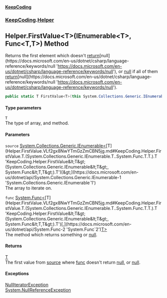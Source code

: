 #### [KeepCoding](index.md 'index')
### [KeepCoding](KeepCoding.md 'KeepCoding').[Helper](Helper.md 'KeepCoding.Helper')
## Helper.FirstValue&lt;T&gt;(IEnumerable&lt;T&gt;, Func&lt;T,T&gt;) Method
Returns the first element which doesn't [return](https://docs.microsoft.com/en-us/dotnet/csharp/language-reference/keywords/return 'https://docs.microsoft.com/en-us/dotnet/csharp/language-reference/keywords/return')[null](https://docs.microsoft.com/en-us/dotnet/csharp/language-reference/keywords/null 'https://docs.microsoft.com/en-us/dotnet/csharp/language-reference/keywords/null'), or [null](https://docs.microsoft.com/en-us/dotnet/csharp/language-reference/keywords/null 'https://docs.microsoft.com/en-us/dotnet/csharp/language-reference/keywords/null') if all of them [return](https://docs.microsoft.com/en-us/dotnet/csharp/language-reference/keywords/return 'https://docs.microsoft.com/en-us/dotnet/csharp/language-reference/keywords/return')[null](https://docs.microsoft.com/en-us/dotnet/csharp/language-reference/keywords/null 'https://docs.microsoft.com/en-us/dotnet/csharp/language-reference/keywords/null').  
```csharp
public static T FirstValue<T>(this System.Collections.Generic.IEnumerable<T> source, System.Func<T,T> func);
```
#### Type parameters
<a name='KeepCoding.Helper.FirstValue.T.(System.Collections.Generic.IEnumerable.T..System.Func.T.T.).T'></a>
`T`  
The type of array, and method.
  
#### Parameters
<a name='KeepCoding.Helper.FirstValue.T.(System.Collections.Generic.IEnumerable.T..System.Func.T.T.).source'></a>
`source` [System.Collections.Generic.IEnumerable&lt;](https://docs.microsoft.com/en-us/dotnet/api/System.Collections.Generic.IEnumerable-1 'System.Collections.Generic.IEnumerable`1')[T](Helper.FirstValue.VLf2gx8NwYTmGzZmCBN5jg.md#KeepCoding.Helper.FirstValue.T.(System.Collections.Generic.IEnumerable.T..System.Func.T.T.).T 'KeepCoding.Helper.FirstValue&lt;T&gt;(System.Collections.Generic.IEnumerable&lt;T&gt;, System.Func&lt;T,T&gt;).T')[&gt;](https://docs.microsoft.com/en-us/dotnet/api/System.Collections.Generic.IEnumerable-1 'System.Collections.Generic.IEnumerable`1')  
The array to iterate on.
  
<a name='KeepCoding.Helper.FirstValue.T.(System.Collections.Generic.IEnumerable.T..System.Func.T.T.).func'></a>
`func` [System.Func&lt;](https://docs.microsoft.com/en-us/dotnet/api/System.Func-2 'System.Func`2')[T](Helper.FirstValue.VLf2gx8NwYTmGzZmCBN5jg.md#KeepCoding.Helper.FirstValue.T.(System.Collections.Generic.IEnumerable.T..System.Func.T.T.).T 'KeepCoding.Helper.FirstValue&lt;T&gt;(System.Collections.Generic.IEnumerable&lt;T&gt;, System.Func&lt;T,T&gt;).T')[,](https://docs.microsoft.com/en-us/dotnet/api/System.Func-2 'System.Func`2')[T](Helper.FirstValue.VLf2gx8NwYTmGzZmCBN5jg.md#KeepCoding.Helper.FirstValue.T.(System.Collections.Generic.IEnumerable.T..System.Func.T.T.).T 'KeepCoding.Helper.FirstValue&lt;T&gt;(System.Collections.Generic.IEnumerable&lt;T&gt;, System.Func&lt;T,T&gt;).T')[&gt;](https://docs.microsoft.com/en-us/dotnet/api/System.Func-2 'System.Func`2')  
The method which returns something or [null](https://docs.microsoft.com/en-us/dotnet/csharp/language-reference/keywords/null 'https://docs.microsoft.com/en-us/dotnet/csharp/language-reference/keywords/null').
  
#### Returns
[T](Helper.FirstValue.VLf2gx8NwYTmGzZmCBN5jg.md#KeepCoding.Helper.FirstValue.T.(System.Collections.Generic.IEnumerable.T..System.Func.T.T.).T 'KeepCoding.Helper.FirstValue&lt;T&gt;(System.Collections.Generic.IEnumerable&lt;T&gt;, System.Func&lt;T,T&gt;).T')  
The first value from [source](Helper.FirstValue.VLf2gx8NwYTmGzZmCBN5jg.md#KeepCoding.Helper.FirstValue.T.(System.Collections.Generic.IEnumerable.T..System.Func.T.T.).source 'KeepCoding.Helper.FirstValue&lt;T&gt;(System.Collections.Generic.IEnumerable&lt;T&gt;, System.Func&lt;T,T&gt;).source') where [func](Helper.FirstValue.VLf2gx8NwYTmGzZmCBN5jg.md#KeepCoding.Helper.FirstValue.T.(System.Collections.Generic.IEnumerable.T..System.Func.T.T.).func 'KeepCoding.Helper.FirstValue&lt;T&gt;(System.Collections.Generic.IEnumerable&lt;T&gt;, System.Func&lt;T,T&gt;).func') doesn't return [null](https://docs.microsoft.com/en-us/dotnet/csharp/language-reference/keywords/null 'https://docs.microsoft.com/en-us/dotnet/csharp/language-reference/keywords/null'), or [null](https://docs.microsoft.com/en-us/dotnet/csharp/language-reference/keywords/null 'https://docs.microsoft.com/en-us/dotnet/csharp/language-reference/keywords/null').
#### Exceptions
[NullIteratorException](NullIteratorException.md 'KeepCoding.Internal.NullIteratorException')  
[System.NullReferenceException](https://docs.microsoft.com/en-us/dotnet/api/System.NullReferenceException 'System.NullReferenceException')  

